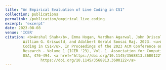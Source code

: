```yaml
---
title: "An Empirical Evaluation of Live Coding in CS1"
collection: publications
permalink: /publication/empirical_live_coding
excerpt: 'excerpt'
date: 2023-08-08
venue: 'ICER'
citation: <b>Anshul Shah</b>, Emma Hogan, Vardhan Agarwal, John Driscoll, Leo Porter,
        William G. Griswold, and Adalbert Gerald Soosai Raj. 2023. <u>An Empirical Evaluation of Live 
        Coding in CS1</u>. In Proceedings of the 2023 ACM Conference on International Computing Education 
        Research - Volume 1 (ICER '23), Vol. 1. Association for Computing Machinery, New York, NY, 
        USA, 476–494. <a href="https://doi.org/10.1145/3568813.3600122"> 
                https://doi.org/10.1145/3568813.3600122</a>
---
```

